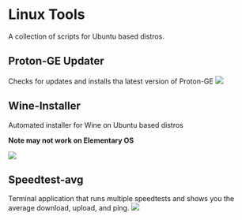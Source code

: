 # Linux Tools
A collection of scripts for Ubuntu based distros.

## Proton-GE Updater
Checks for updates and installs tha latest version of Proton-GE
![](https://raw.githubusercontent.com/mrhaydendp/mrhaydendp.github.io/main/assets/images/Proton-GE-Updater.png)

## Wine-Installer
Automated installer for Wine on Ubuntu based distros

**Note may not work on Elementary OS**

![](https://raw.githubusercontent.com/mrhaydendp/mrhaydendp.github.io/main/assets/images/Wine-Installer.png)

## Speedtest-avg
Terminal application that runs multiple speedtests and shows you the average download, upload, and ping.
![](https://raw.githubusercontent.com/mrhaydendp/mrhaydendp.github.io/main/assets/images/Speedtest-avg.png)
